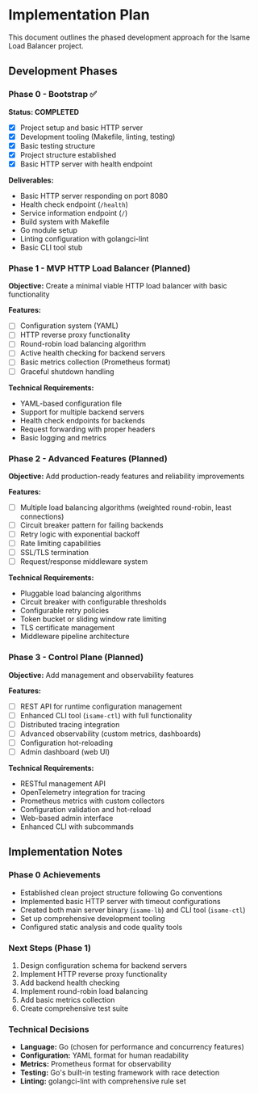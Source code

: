 # Implementation Plan

This document outlines the phased development approach for the Isame Load Balancer project.

## Development Phases

### Phase 0 - Bootstrap ✅

**Status: COMPLETED**

- [x] Project setup and basic HTTP server
- [x] Development tooling (Makefile, linting, testing)
- [x] Basic testing structure
- [x] Project structure established
- [x] Basic HTTP server with health endpoint

**Deliverables:**
- Basic HTTP server responding on port 8080
- Health check endpoint (`/health`)
- Service information endpoint (`/`)
- Build system with Makefile
- Go module setup
- Linting configuration with golangci-lint
- Basic CLI tool stub

### Phase 1 - MVP HTTP Load Balancer (Planned)

**Objective:** Create a minimal viable HTTP load balancer with basic functionality

**Features:**
- [ ] Configuration system (YAML)
- [ ] HTTP reverse proxy functionality
- [ ] Round-robin load balancing algorithm
- [ ] Active health checking for backend servers
- [ ] Basic metrics collection (Prometheus format)
- [ ] Graceful shutdown handling

**Technical Requirements:**
- YAML-based configuration file
- Support for multiple backend servers
- Health check endpoints for backends
- Request forwarding with proper headers
- Basic logging and metrics

### Phase 2 - Advanced Features (Planned)

**Objective:** Add production-ready features and reliability improvements

**Features:**
- [ ] Multiple load balancing algorithms (weighted round-robin, least connections)
- [ ] Circuit breaker pattern for failing backends
- [ ] Retry logic with exponential backoff
- [ ] Rate limiting capabilities
- [ ] SSL/TLS termination
- [ ] Request/response middleware system

**Technical Requirements:**
- Pluggable load balancing algorithms
- Circuit breaker with configurable thresholds
- Configurable retry policies
- Token bucket or sliding window rate limiting
- TLS certificate management
- Middleware pipeline architecture

### Phase 3 - Control Plane (Planned)

**Objective:** Add management and observability features

**Features:**
- [ ] REST API for runtime configuration management
- [ ] Enhanced CLI tool (`isame-ctl`) with full functionality
- [ ] Distributed tracing integration
- [ ] Advanced observability (custom metrics, dashboards)
- [ ] Configuration hot-reloading
- [ ] Admin dashboard (web UI)

**Technical Requirements:**
- RESTful management API
- OpenTelemetry integration for tracing
- Prometheus metrics with custom collectors
- Configuration validation and hot-reload
- Web-based admin interface
- Enhanced CLI with subcommands

## Implementation Notes

### Phase 0 Achievements
- Established clean project structure following Go conventions
- Implemented basic HTTP server with timeout configurations
- Created both main server binary (`isame-lb`) and CLI tool (`isame-ctl`)
- Set up comprehensive development tooling
- Configured static analysis and code quality tools

### Next Steps (Phase 1)
1. Design configuration schema for backend servers
2. Implement HTTP reverse proxy functionality
3. Add backend health checking
4. Implement round-robin load balancing
5. Add basic metrics collection
6. Create comprehensive test suite

### Technical Decisions
- **Language:** Go (chosen for performance and concurrency features)
- **Configuration:** YAML format for human readability
- **Metrics:** Prometheus format for observability
- **Testing:** Go's built-in testing framework with race detection
- **Linting:** golangci-lint with comprehensive rule set